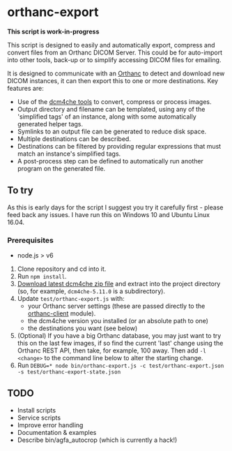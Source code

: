 # orthanc-export

**This script is work-in-progress**

This script is designed to easily and automatically export, compress and convert files from an Orthanc DICOM Server. This
could be for auto-import into other tools, back-up or to simplify accessing DICOM files for emailing.

It is designed to communicate with an [Orthanc](https://www.orthanc-server.com/) to detect and download new DICOM instances,
it can then export this to one or more destinations. Key features are:

  - Use of the [dcm4che tools](http://www.dcm4che.org/) to convert, compress or process images.
  - Output directory and filename can be templated, using any of the 'simplified tags' of an instance, along with some
    automatically generated helper tags.
  - Symlinks to an output file can be generated to reduce disk space.
  - Multiple destinations can be described.
  - Destinations can be filtered by providing regular expressions that must match an instance's simplified tags.
  - A post-process step can be defined to automatically run another program on the generated file.

## To try

As this is early days for the script I suggest you try it carefully first - please feed back any issues. I have run this
on Windows 10 and Ubuntu Linux 16.04.

### Prerequisites

  - node.js > v6

1. Clone repository and cd into it.
2. Run `npm install`.
3. [Download latest dcm4che zip file](https://sourceforge.net/projects/dcm4che/files/dcm4che3/) and extract into
   the project directory (so, for example, `dcm4che-5.11.0` is a subdirectory).
4. Update `test/orthanc-export.js` with:
      - your Orthanc server settings (these are passed directly to the [orthanc-client]() module).
      - the dcm4che version you installed (or an absolute path to one)
      - the destinations you want (see below)
5. (Optional) If you have a big Orthanc database, you may just want to try this on the last few images, if so find the
    current 'last' change using the Orthanc REST API, then take, for example, 100 away. Then add `-l <change>` to the
    command line below to alter the starting change.
6. Run `DEBUG=* node bin/orthanc-export.js -c test/orthanc-export.json -s test/orthanc-export-state.json`

## TODO

- Install scripts
- Service scripts
- Improve error handling
- Documentation & examples
- Describe bin/agfa_autocrop (which is currently a hack!)
